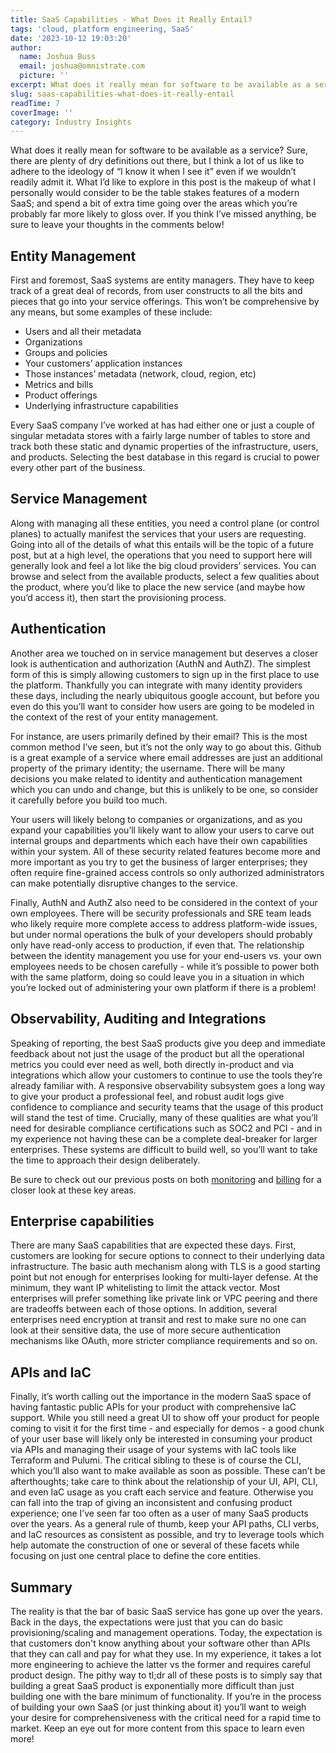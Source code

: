 ```yaml
---
title: SaaS Capabilities - What Does it Really Entail?
tags: 'cloud, platform engineering, SaaS'
date: '2023-10-12 19:03:20'
author:
  name: Joshua Buss
  email: joshua@omnistrate.com
  picture: ''
excerpt: What does it really mean for software to be available as a service?
slug: saas-capabilities-what-does-it-really-entail
readTime: 7
coverImage: ''
category: Industry Insights
---
```


What does it really mean for software to be available as a service?  Sure, there are plenty of dry definitions out there, but I think a lot of us like to adhere to the ideology of “I know it when I see it” even if we wouldn’t readily admit it.
What I’d like to explore in this post is the makeup of what I personally would consider to be the table stakes features of a modern SaaS; and spend a bit of extra time going over the areas which you’re probably far more likely to gloss over.  If you think I’ve missed anything, be sure to leave your thoughts in the comments below!

<h2>Entity Management</h2>
First and foremost, SaaS systems are entity managers. They have to keep track of a great deal of records, from user constructs to all the bits and pieces that go into your service offerings.
This won’t be comprehensive by any means, but some examples of these include:

- Users and all their metadata
- Organizations
- Groups and policies
- Your customers’ application instances
- Those instances’ metadata (network, cloud, region, etc)
- Metrics and bills
- Product offerings
- Underlying infrastructure capabilities

Every SaaS company I’ve worked at has had either one or just a couple of singular metadata stores with a fairly large number of tables to store and track both these static and dynamic properties of the infrastructure, users, and products.  Selecting the best database in this regard is crucial to power every other part of the business.

<h2>Service Management</h2>
Along with managing all these entities, you need a control plane (or control planes) to actually manifest the services that your users are requesting.  Going into all of the details of what this entails will be the topic of a future post, but at a high level, the operations that you need to support here will generally look and feel a lot like the big cloud providers’ services.  You can browse and select from the available products, select a few qualities about the product, where you’d like to place the new service (and maybe how you’d access it), then start the provisioning process.

<h2>Authentication</h2>
Another area we touched on in service management but deserves a closer look is authentication and authorization (AuthN and AuthZ).  The simplest form of this is simply allowing customers to sign up in the first place to use the platform.  Thankfully you can integrate with many identity providers these days, including the nearly ubiquitous google account, but before you even do this you’ll want to consider how users are going to be modeled in the context of the rest of your entity management.

For instance, are users primarily defined by their email?  This is the most common method I’ve seen, but it’s not the only way to go about this. Github is a great example of a service where email addresses are just an additional property of the primary identity; the username.  There will be many decisions you make related to identity and authentication management which you can undo and change, but this is unlikely to be one, so consider it carefully before you build too much.

Your users will likely belong to companies or organizations, and as you expand your capabilities you’ll likely want to allow your users to carve out internal groups and departments which each have their own capabilities within your system.  All of these security related features become more and more important as you try to get the business of larger enterprises; they often require fine-grained access controls so only authorized administrators can make potentially disruptive changes to the service.

Finally, AuthN and AuthZ also need to be considered in the context of your own employees. There will be security professionals and SRE team leads who likely require more complete access to address platform-wide issues, but under normal operations the bulk of your developers should probably only have read-only access to production, if even that.  The relationship between the identity management you use for your end-users vs. your own employees needs to be chosen carefully - while it’s possible to power both with the same platform, doing so could leave you in a situation in which you’re locked out of administering your own platform if there is a problem!

<h2>Observability, Auditing and Integrations</h2>

Speaking of reporting, the best SaaS products give you deep and immediate feedback about not just the usage of the product but all the operational metrics you could ever need as well, both directly in-product and via integrations which allow your customers to continue to use the tools they’re already familiar with.  A responsive observability subsystem goes a long way to give your product a professional feel, and robust audit logs give confidence to compliance and security teams that the usage of this product will stand the test of time.  Crucially, many of these qualities are what you’ll need for desirable compliance certifications such as SOC2 and PCI - and in my experience not having these can be a complete deal-breaker for larger enterprises.  These systems are difficult to build well, so you’ll want to take the time to approach their design deliberately.

Be sure to check out our previous posts on both [monitoring][1] and [billing][2] for a closer look at these key areas.

<h2>Enterprise capabilities</h2>
There are many SaaS capabilities that are expected these days. First, customers are looking for secure options to connect to their underlying data infrastructure. The basic auth mechanism along with TLS is a good starting point but not enough for enterprises  looking for multi-layer defense. At the minimum, they want IP whitelisting to limit the attack vector. Most enterprises will prefer something like private link or VPC peering and there are tradeoffs between each of those options.
In addition, several enterprises need encryption at transit and rest to make sure no one can look at their sensitive data, the use of more secure authentication mechanisms like OAuth, more stricter compliance requirements and so on.

<h2>APIs and IaC</h2>

Finally, it’s worth calling out the importance in the modern SaaS space of having fantastic public APIs for your product with comprehensive IaC support.  While you still need a great UI to show off your product for people coming to visit it for the first time - and especially for demos - a good chunk of your user base will likely only be interested in consuming your product via APIs and managing their usage of your systems with IaC tools like Terraform and Pulumi.  The critical sibling to these is of course the CLI, which you’ll also want to make available as soon as possible. These can’t be afterthoughts; take care to think about the relationship of your UI, API, CLI, and even IaC usage as you craft each service and feature.  Otherwise you can fall into the trap of giving an inconsistent and confusing product experience; one I’ve seen far too often as a user of many SaaS products over the years.
As a general rule of thumb, keep your API paths, CLI verbs, and IaC resources as consistent as possible, and try to leverage tools which help automate the construction of one or several of these facets while focusing on just one central place to define the core entities.

<h2>Summary</h2>
The reality is that the bar of basic SaaS service has gone up over the years. Back in the days, the expectations were just that you can do basic provisioning/scaling and management operations. Today, the expectation is that customers don't know anything about your software other than APIs that they can call and pay for what they use. In my experience, it takes a lot more engineering to achieve the latter vs the former and requires careful product design.
The pithy way to tl;dr all of these posts is to simply say that building a great SaaS product is exponentially more difficult than just building one with the bare minimum of functionality.  If you’re in the process of building your own SaaS (or just thinking about it) you’ll want to weigh your desire for comprehensiveness with the critical need for a rapid time to market.  Keep an eye out for more content from this space to learn even more!


  [1]: https://blog.omnistrate.com/posts/38
  [2]: https://blog.omnistrate.com/posts/44
